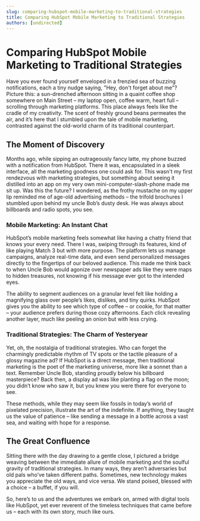 ```yaml
---
slug: comparing-hubspot-mobile-marketing-to-traditional-strategies
title: Comparing HubSpot Mobile Marketing to Traditional Strategies
authors: [undirected]
---
```


# Comparing HubSpot Mobile Marketing to Traditional Strategies

Have you ever found yourself enveloped in a frenzied sea of buzzing notifications, each a tiny nudge saying, "Hey, don't forget about me"? Picture this: a sun-drenched afternoon sitting in a quaint coffee shop somewhere on Main Street – my laptop open, coffee warm, heart full – scrolling through marketing platforms. This place always feels like the cradle of my creativity. The scent of freshly ground beans permeates the air, and it’s here that I stumbled upon the tale of mobile marketing, contrasted against the old-world charm of its traditional counterpart. 

## The Moment of Discovery

Months ago, while sipping an outrageously fancy latte, my phone buzzed with a notification from HubSpot. There it was, encapsulated in a sleek interface, all the marketing goodness one could ask for. This wasn't my first rendezvous with marketing strategies, but something about seeing it distilled into an app on my very own mini-computer-slash-phone made me sit up. Was this the future? I wondered, as the frothy mustache on my upper lip reminded me of age-old advertising methods – the trifold brochures I stumbled upon behind my uncle Bob’s dusty desk. He was always about billboards and radio spots, you see.

### Mobile Marketing: An Instant Chat

HubSpot’s mobile marketing feels somewhat like having a chatty friend that knows your every need. There I was, swiping through its features, kind of like playing Match 3 but with more purpose. The platform lets us manage campaigns, analyze real-time data, and even send personalized messages directly to the fingertips of our beloved audience. This made me think back to when Uncle Bob would agonize over newspaper ads like they were maps to hidden treasures, not knowing if his message ever got to the intended eyes.

The ability to segment audiences on a granular level felt like holding a magnifying glass over people’s likes, dislikes, and tiny quirks. HubSpot gives you the ability to see which type of coffee – or cookie, for that matter – your audience prefers during those cozy afternoons. Each click revealing another layer, much like peeling an onion but with less crying.

### Traditional Strategies: The Charm of Yesteryear

Yet, oh, the nostalgia of traditional strategies. Who can forget the charmingly predictable rhythm of TV spots or the tactile pleasure of a glossy magazine ad? If HubSpot is a direct message, then traditional marketing is the poet of the marketing universe, more like a sonnet than a text. Remember Uncle Bob, standing proudly below his billboard masterpiece? Back then, a display ad was like planting a flag on the moon; you didn’t know who saw it, but you knew you were there for everyone to see.

These methods, while they may seem like fossils in today’s world of pixelated precision, illustrate the art of the indefinite. If anything, they taught us the value of patience – like sending a message in a bottle across a vast sea, and waiting with hope for a response. 

## The Great Confluence

Sitting there with the day drawing to a gentle close, I pictured a bridge weaving between the immediate allure of mobile marketing and the soulful gravity of traditional strategies. In many ways, they aren’t adversaries but old pals who’ve taken different paths. Sometimes, new technology makes you appreciate the old ways, and vice versa. We stand poised, blessed with a choice – a buffet, if you will.

So, here’s to us and the adventures we embark on, armed with digital tools like HubSpot, yet ever reverent of the timeless techniques that came before us – each with its own story, much like ours.